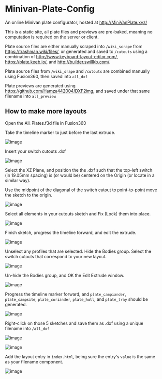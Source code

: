 # Minivan-Plate-Config
An online Minivan plate configurator, hosted at http://MiniVanPlate.xyz/

This is a static site, all plate files and previews are pre-baked, meaning no computation is required on the server or client.

Plate source files are either manually scraped into ```/wiki_scrape``` from https://trashman.wiki/files/, or generated and saved to ```/cutouts``` using a combination of http://www.keyboard-layout-editor.com/, https://plate.keeb.io/, and http://builder.swillkb.com/.

Plate source files from ```/wiki_srape``` and ```/cutouts``` are combined manually using Fusion360, then saved into ```all_dxf```

Plate previews are generated using https://github.com/Hamza442004/DXF2img, and saved under that same filename into ```all_preview```


## How to make more layouts

Open the All_Plates.f3d file in Fusion360

Take the timeline marker to just before the last extrude.

![image](https://user-images.githubusercontent.com/37519411/234330245-4acf69e6-d05e-480c-8d20-735802c6b08e.png)

Insert your switch cutouts .dxf

![image](https://user-images.githubusercontent.com/37519411/234330641-ca5ecb78-c07a-4b70-9f2f-e1254d38a9bc.png)

Select the XZ Plane, and position the the .dxf such that the top-left switch (in 19.05mm spacing) is (or would be) centered on the Origin (or locate in a similar way).

Use the midpoint of the diagonal of the switch cutout to point-to-point move the sketch to the origin.

![image](https://user-images.githubusercontent.com/37519411/234331591-6e3db14f-15bf-435a-988d-fd1a209b63f1.png)

Select all elements in your cutouts sketch and Fix (Lock) them into place.

![image](https://user-images.githubusercontent.com/37519411/234331943-fc5f360e-9737-483c-a64b-44259aa8516c.png)

Finish sketch, progress the timeline forward, and edit the extrude.

![image](https://user-images.githubusercontent.com/37519411/234332169-00e8405b-a969-4bca-8465-eff4632eebea.png)

Unselect any profiles that are selected. Hide the Bodies group. Select the switch cutouts that correspond to your new layout.

![image](https://user-images.githubusercontent.com/37519411/234332432-209c2981-8004-4bbf-92af-b27b186170e0.png)

Un-hide the Bodies group, and OK the Edit Extrude window.

![image](https://user-images.githubusercontent.com/37519411/234332739-1f20bb9a-14f5-4561-baf9-40d3af6c56b7.png)

Progress the timeline marker forward, and ```plate_campiander```, ```plate_campsite```, ```plate_coriander```, ```plate_hull```, and ```plate_tray``` should be generated.

![image](https://user-images.githubusercontent.com/37519411/234333385-8903c44e-be9a-41ac-9b2c-8ac7ad42c2b0.png)

Right-click on those 5 sketches and save them as .dxf using a unique filename into ```/all_dxf```

![image](https://user-images.githubusercontent.com/37519411/234333590-a7c08883-efc6-44b1-84b1-c6da0dc9cdd4.png)

![image](https://user-images.githubusercontent.com/37519411/234333806-1b5acd96-58ff-4ef1-8fc1-5b01e6ede496.png)

Add the layout entry in ```index.html```, being sure the entry's ```value``` is the same as your filename component.

![image](https://user-images.githubusercontent.com/37519411/234334379-3d3b2d23-5876-45b2-aedb-9b6172151f49.png)



